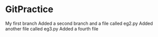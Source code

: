 # GitPractice 

My first branch
Added a second branch and a file called eg2.py
Added another file called eg3.py
Added a fourth file